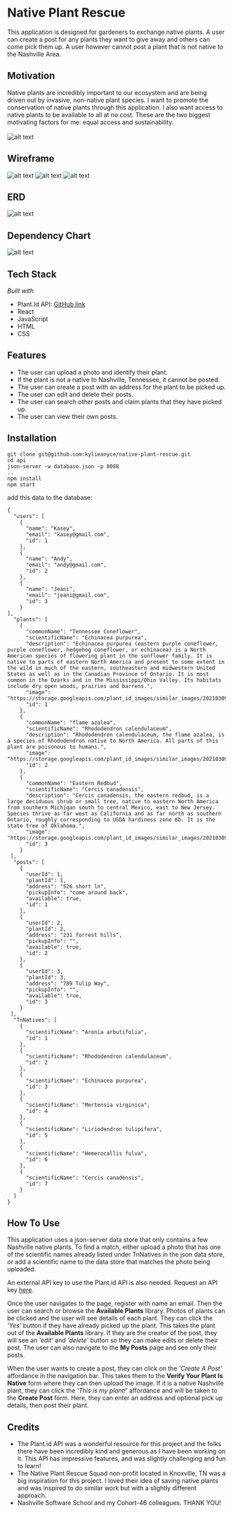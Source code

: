 # Native Plant Rescue
This application is designed for gardeners to exchange native plants. A user can create a post for any plants they want to give away and others can come pick them up. A user however cannot post a plant that is not native to the Nashville Area.

## Motivation
Native plants are incredibly important to our ecosystem and are being driven out by invasive, non-native plant species. I want to promote the conservation of native plants through this application. I also want access to native plants to be available to all at no cost. These are the two biggest motivating factors for me: equal access and sustainability. 
<br></br>
![alt text](src/images/landingPage.png)

## Wireframe
![alt text](src/images/wireframe1.png)
![alt text](src/images/wireframe2.png)
![alt text](src/images/wireframe3.png)

## ERD
![alt text](src/images/erd.png)

## Dependency Chart
![alt text](src/images/dependencyChart.png)

## Tech Stack
*Built with*
 - Plant.Id API: [GitHub link](https://github.com/Plant-id/Plant-id-API)
 - React
 - JavaScript
 - HTML
 - CSS

## Features
- The user can upload a photo and identify their plant.
- If the plant is not a native to Nashville, Tennessee, it cannot be posted.
- The user can create a post with an address for the plant to be picked up.
- The user can edit and delete their posts.
- The user can search other posts and claim plants that they have picked up.
- The user can view their own posts.

## Installation
```
git clone git@github.com:kylieanyce/native-plant-rescue.git
cd api
json-server -w database.json -p 8088
..
npm install
npm start
```
add this data to the database:
```
{
  "users": [
    {
      "name": "Kasey",
      "email": "kasey@gmail.com",
      "id": 1
    },
    {
      "name": "Andy",
      "email": "andy@gmail.com",
      "id": 2
    },
    {
      "name": "Jeani",
      "email": "jeani@gmail.com",
      "id": 3
    }
],
  "plants": [
    {
      "commonName": "Tennessee Coneflower",
      "scientificName": "Echinacea purpurea",
      "description": "Echinacea purpurea (eastern purple coneflower, purple coneflower, hedgehog coneflower, or echinacea) is a North American species of flowering plant in the sunflower family. It is native to parts of eastern North America and present to some extent in the wild in much of the eastern, southeastern and midwestern United States as well as in the Canadian Province of Ontario. It is most common in the Ozarks and in the Mississippi/Ohio Valley. Its habitats include dry open woods, prairies and barrens.",
      "image": "https://storage.googleapis.com/plant_id_images/similar_images/20210309.efnB4/images/2f5/f103e268d9b4ae6f0233c48d81630.jpg",
      "id": 1
    },
    {
      "commonName": "flame azalea",
      "scientificName": "Rhododendron calendulaceum",
      "description": "Rhododendron calendulaceum, the flame azalea, is a species of Rhododendron native to North America. All parts of this plant are poisonous to humans.",
      "image": "https://storage.googleapis.com/plant_id_images/similar_images/20210309.efnB4/images/975/73997c7d8defd76f1768cb9def346.jpg",
      "id": 2
    },
    {
      "commonName": "Eastern Redbud",
      "scientificName": "Cercis canadensis",
      "description": "Cercis canadensis, the eastern redbud, is a large deciduous shrub or small tree, native to eastern North America from southern Michigan south to central Mexico, east to New Jersey. Species thrive as far west as California and as far north as southern Ontario, roughly corresponding to USDA hardiness zone 6b. It is the state tree of Oklahoma.",
      "image": "https://storage.googleapis.com/plant_id_images/similar_images/20210309.efnB4/images/64a/c58d81a376d40b012e64aca3aba72.jpg",
      "id": 3
    }
 ],
  "posts": [
    {
      "userId": 1,
      "plantId": 1,
      "address": "526 short ln",
      "pickupInfo": "come around back",
      "available": true,
      "id": 1
    },
    {
      "userId": 2,
      "plantId": 2,
      "address": "231 forrest hills",
      "pickupInfo": "",
      "available": true,
      "id": 2
    },
    {
      "userId": 3,
      "plantId": 3,
      "address": "789 Tulip Way",
      "pickupInfo": "",
      "available": true,
      "id": 3
    }
 ],
  "TnNatives": [
    {
      "scientificName": "Aronia arbutifolia",
      "id": 1
    },
    {
      "scientificName": "Rhododendron calendulaceum",
      "id": 2
    },
    {
      "scientificName": "Echinacea purpurea",
      "id": 3
    },
    {
      "scientificName": "Mertensia virginica",
      "id": 4
    },
    {
      "scientificName": "Liriodendron tulipifera",
      "id": 5
    },
    {
      "scientificName": "Hemerocallis fulva",
      "id": 6
    },
    {
      "scientificName": "Cercis canadensis",
      "id": 7
    }
  ]
}
```

## How To Use
This application uses a json-server data store that only contains a few Nashville native plants. To find a match, either upload a photo that has one of the scientific names already listed under TnNatives in the json data store, or add a scientific name to the data store that matches the photo being uploaded. 

An external API key to use the Plant.id API is also needed. Request an API key [here](https://web.plant.id/plant-identification-api/).

Once the user navigates to the page, register with name an email. Then the user can search or browse the **Available Plants** library. Photos of plants can be clicked and the user will see details of each plant. They can click the *'Yes'* button if they have already picked up the plant. This takes the plant out of the **Available Plants** library. If they are the creator of the post, they will see an *'edit'* and *'delete'* button so they can make edits or delete their post. The user can also navigate to the **My Posts** page and see only their posts.

When the user wants to create a post, they can click on the *'Create A Post'* affordance in the navigation bar. This takes them to the **Verify Your Plant Is Native** form where they can then upload the image. If it is a native Nashville plant, they can click the *'This is my plant!'* affordance and will be taken to the **Create Post** form. Here, they can enter an address and optional pick up details, then post their plant. 

## Credits
- The Plant.id API was a wonderful resource for this project and the folks there have been incredibly kind and generous as I have been working on it. This API has impressive features, and was slightly challenging and fun to learn!
- The Native Plant Rescue Squad non-profit located in Knoxville, TN was a big inspiration for this project. I loved their idea of saving native plants and was inspired to do similar work but with a slightly different approach.
- Nashville Software School and my Cohort-46 colleagues. THANK YOU!
